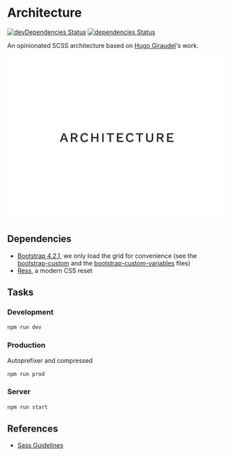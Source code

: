 # Architecture

[![devDependencies Status](https://david-dm.org/19h47/architecture/dev-status.svg)](https://david-dm.org/19h47/architecture?type=dev)
[![dependencies Status](https://david-dm.org/19h47/architecture/status.svg)](https://david-dm.org/19h47/architecture)

An opinionated SCSS architecture based on [Hugo Giraudel](https://github.com/HugoGiraudel)'s work.

![Architecture](architecture.png)

## Dependencies

- [Bootstrap 4.2.1](https://github.com/twbs/bootstrap), we only load the grid for convenience (see the [bootstrap-custom](https://github.com/19h47/architecture/blob/master/assets/stylesheets/vendors/_bootstrap-custom.scss) and the [bootstrap-custom-variables](https://github.com/19h47/architecture/blob/master/assets/stylesheets/vendors/_bootstrap-custom-variables.scss) files)
- [Ress](https://github.com/filipelinhares/ress), a modern CSS reset

## Tasks

### Development

```bash
npm run dev
```

### Production

Autoprefixer and compressed

```bash
npm run prod
```

### Server

```bash
npm run start
```

## References

- [Sass Guidelines](https://sass-guidelin.es/#architecture)
